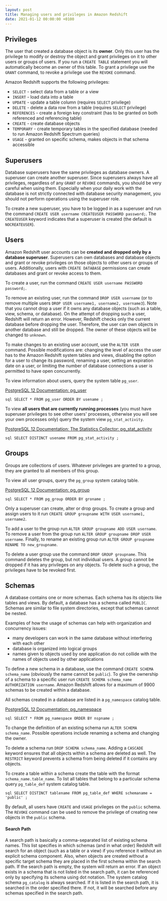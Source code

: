 ```yaml
---
layout: post
title: Managing users and privileges in Amazon Redshift 
date: 2021-01-12 00:00:00 +0100
---
```


## Privileges 
The user that created a database object is its **owner**. Only this user has the privilege to modify or destroy the object and grant privileges on it to other users or groups of users. If you run a `CREATE TABLE` statement you will automatically become an owner of this table. To grant a privilege use the `GRANT` command, to revoke a privilege use the `REVOKE` command.

Amazon Redshift supports the following privileges:
- `SELECT` - select data from a table or a view
- `INSERT` - load data into a table
- `UPDATE` - update a table column (requires `SELECT` privilege)
- `DELETE` - delete a data row from a table (requires `SELECT` privilege)
- `REFERENCES` - create a foreign key constraint (has to be granted on both referenced and referencing table)
- `CREATE` - create database objects
- `TEMPORARY` - create temporary tables in the specified database (needed to run Amazon Redshift Spectrum queries)
- `USAGE` - granted on specific schema, makes objects in that schema accessible

## Superusers

Database superusers have the same privileges as database owners. A superuser can create another superuser. Since superusers always have all privileges, regardless of any `GRANT` or `REVOKE` commands, you should be very careful when using them. Especially when your daily work with the database is not strictly connected with database security management, you should not perform operations using the superuser role. 

To create a new superuser, you have to be logged in as a superuser and run the command `CREATE USER username CREATEUSER PASSWORD password;`. The `CREATEUSER` keyword indicates that a superuser is created (the default is `NOCREATEUSER`).

## Users

Amazon Redshift user accounts can be **created and dropped only by a database superuser**. Superusers can own databases and database objects and grant or revoke privileges on those objects to other users or groups of users. Additionally, users with `CREATE DATABASE` permissions can create databases and grant or revoke access to them.

To create a user, run the command `CREATE USER username PASSWORD password;`. 

To remove an existing user, run the command `DROP USER username` (or to remove multiple users `DROP USER username1, username2, username3`). Note that you cannot drop a user if it owns any database objects (such as a table, view, schema, or database). On the attempt of dropping such a user, Redshift will return an error. However, Redshift checks only the current database before dropping the user. Therefore, the user can own objects in another database and still be dropped. The owner of these objects will be changed to `unknown`. 

To make changes to an existing user account, use the `ALTER USER` command. Possible modifications are: changing the level of access the user has to the Amazon Redshift system tables and views, disabling the option for a user to change its password, renaming a user, setting an expiration date on a user, or limiting the number of database connections a user is permitted to have open concurrently. 

To view information about users, query the system table `pg_user`.

[PostgreSQL 12 Documentation: pg_user](https://www.postgresql.org/docs/12/view-pg-user.html)

`sql
SELECT *
FROM pg_user
ORDER BY usename
;
`

To view **all users that are currently running processes** (you must have superuser privileges to see other users' processes, otherwise you will see your own processes only) query the system view `pg_stat_activity`.

[PostgreSQL 12 Documentation: The Statistics Collector: pg_stat_activity](https://www.postgresql.org/docs/12/monitoring-stats.html#PG-STAT-ACTIVITY-VIEW)

`sql
SELECT DISTINCT usename
FROM pg_stat_activity
;
`

## Groups

Groups are collections of users. Whatever privileges are granted to a group, they are granted to all members of this group. 

To view all user groups, query the `pg_group` system catalog table.

[PostgreSQL 12 Documentation: pg_group](https://www.postgresql.org/docs/12/view-pg-group.html)

`sql
SELECT *
FROM pg_group
ORDER BY groname
;
`

Only a superuser can create, alter or drop groups. To create a group and assign users to it run `CREATE GROUP groupname WITH USER username1, username2`. 

To add a user to the group run `ALTER GROUP groupname ADD USER username`. To remove a user from the group run `ALTER GROUP groupname DROP USER username`. Finally, to rename an existing group run `ALTER GROUP groupname RENAME TO new_groupname`.

To delete a user group use the command `DROP GROUP groupname`. This command deletes the group, but not individual users. A group cannot be dropped if it has any privileges on any objects. To delete such a group, the privileges have to be revoked first. 

## Schemas

A database contains one or more schemas. Each schema has its objects like tables and views. By default, a database has a schema called `PUBLIC`. Schemas are similar to file system directories, except that schemas cannot be nested.

Examples of how the usage of schemas can help with organization and concurrency issues:
- many developers can work in the same database without interfering with each other
- database is organized into logical groups 
- names given to objects used by one application do not collide with the names of objects used by other applications

To define a new schema in a database, use the command `CREATE SCHEMA schema_name` (obviously the name cannot be `public`). To give the ownership of a schema to a specific user run `CREATE SCHEMA schema_name AUTHORIZATION username`. Amazon Redshift allows for a maximum of 9900 schemas to be created within a database.

All schemas created in a database are listed in a `pg_namespace` catalog table. 

[PostgreSQL 12 Documentation: pg_namespace](https://www.postgresql.org/docs/12/catalog-pg-namespace.html)

`sql
SELECT *
FROM pg_namespace
ORDER BY nspname
;
`

To change the definition of an existing schema run `ALTER SCHEMA schema_name`. Possible operations include renaming a schema and changing the owner.

To delete a schema run `DROP SCHEMA schema_name`. Adding a `CASCADE` keyword ensures that all objects within a schema are deleted as well. The `RESTRICT` keyword prevents a schema from being deleted if it contains any objects. 

To create a table within a schema create the table with the format `schema_name.table_name`. To list all tables that belong to a particular schema query `pg_table_def` system catalog table. 

`sql
SELECT DISTINCT
    tablename
FROM pg_table_def
WHERE schemaname = 'public'
;
`

By default, all users have `CREATE` and `USAGE` privileges on the `public` schema. The `REVOKE` command can be used to remove the privilege of creating new objects in the `public` schema.

#### Search Path

A search path is basically a comma-separated list of existing schema names. This list specifies in which schemas (and in what order) Redshift will search for an object (such as a table or a view) if you reference it without an explicit schema component. Also, when objects are created without a specific target schema they are placed in the first schema within the search path. If the search path is empty, the system will return an error. If an object exists in a schema that is not listed in the search path, it can be referenced only by specifying its schema using dot notation. The system catalog schema `pg_catalog` is always searched. If it is listed in the search path, it is searched in the order specified there. If not, it will be searched before any schemas specified in the search path. 